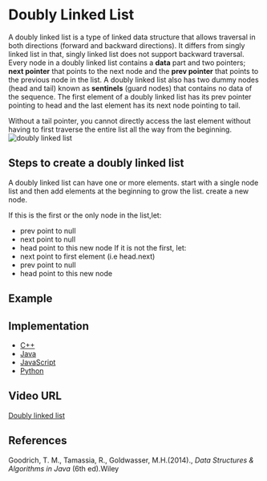 # Doubly Linked List

A doubly linked list is a type of linked data structure that allows traversal in both directions (forward and backward directions). It differs from singly linked list in that, singly linked list does not support backward traversal. Every node in a doubly linked list contains a **data** part and two pointers; **next pointer** that points to the next node and the **prev pointer** that points to the previous node in the list. A doubly linked list also has two dummy nodes (head and tail) known as **sentinels** (guard nodes) that contains no data of the sequence. The first element of a doubly linked list has its prev pointer pointing to head and the last element has its next node pointing to tail. 

Without a tail pointer, you cannot directly access the last element without having to first traverse the entire list all the way from the beginning. 
![doubly linked list](https://github.com/Ayebilla/project/blob/main/doubly-linked-list.PNG?raw=true)

## Steps to create a doubly linked list
A doubly linked list can have one or more elements. start with a single node list and then add elements at the beginning to grow the list.
create a new node. 

If this is the first or the only node in the list,let:
  - prev point to null
  - next point to null
  - head point to this new node
If it is not the first, let:
  - next point to first element (i.e head.next)
  - prev point to null
  - head point to this new node

## Example


## Implementation

- [C++](../../../algorithms/C/linked-lists/doubly-linked-list.c)
- [Java](../../../algorithms/CPlusPlus/Linked-Lists/doubly.cpp)
- [JavaScript](../../../algorithms/Java/linked-lists/doubly.java)
- [Python](../../../algorithms/Python/linked_lists/doubly.py)

## Video URL

[Doubly linked list](https://www.youtube.com/watch?v=nquQ_fYGGA4)


## References

Goodrich, T. M., Tamassia, R., Goldwasser, M.H.(2014)., *Data Structures & Algorithms in Java* (6th ed).Wiley